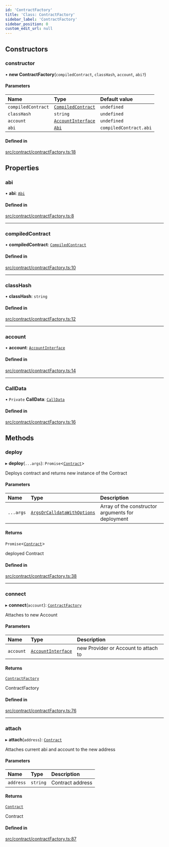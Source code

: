 ```yaml
---
id: 'ContractFactory'
title: 'Class: ContractFactory'
sidebar_label: 'ContractFactory'
sidebar_position: 0
custom_edit_url: null
---
```


## Constructors

### constructor

• **new ContractFactory**(`compiledContract`, `classHash`, `account`, `abi?`)

#### Parameters

| Name               | Type                                                 | Default value          |
| :----------------- | :--------------------------------------------------- | :--------------------- |
| `compiledContract` | [`CompiledContract`](../modules.md#compiledcontract) | `undefined`            |
| `classHash`        | `string`                                             | `undefined`            |
| `account`          | [`AccountInterface`](AccountInterface.md)            | `undefined`            |
| `abi`              | [`Abi`](../modules.md#abi)                           | `compiledContract.abi` |

#### Defined in

[src/contract/contractFactory.ts:18](https://github.com/notV4l/starknet.js/blob/47ca727/src/contract/contractFactory.ts#L18)

## Properties

### abi

• **abi**: [`Abi`](../modules.md#abi)

#### Defined in

[src/contract/contractFactory.ts:8](https://github.com/notV4l/starknet.js/blob/47ca727/src/contract/contractFactory.ts#L8)

---

### compiledContract

• **compiledContract**: [`CompiledContract`](../modules.md#compiledcontract)

#### Defined in

[src/contract/contractFactory.ts:10](https://github.com/notV4l/starknet.js/blob/47ca727/src/contract/contractFactory.ts#L10)

---

### classHash

• **classHash**: `string`

#### Defined in

[src/contract/contractFactory.ts:12](https://github.com/notV4l/starknet.js/blob/47ca727/src/contract/contractFactory.ts#L12)

---

### account

• **account**: [`AccountInterface`](AccountInterface.md)

#### Defined in

[src/contract/contractFactory.ts:14](https://github.com/notV4l/starknet.js/blob/47ca727/src/contract/contractFactory.ts#L14)

---

### CallData

• `Private` **CallData**: [`CallData`](CallData.md)

#### Defined in

[src/contract/contractFactory.ts:16](https://github.com/notV4l/starknet.js/blob/47ca727/src/contract/contractFactory.ts#L16)

## Methods

### deploy

▸ **deploy**(`...args`): `Promise`<[`Contract`](Contract.md)\>

Deploys contract and returns new instance of the Contract

#### Parameters

| Name      | Type                                                                   | Description                                       |
| :-------- | :--------------------------------------------------------------------- | :------------------------------------------------ |
| `...args` | [`ArgsOrCalldataWithOptions`](../modules.md#argsorcalldatawithoptions) | Array of the constructor arguments for deployment |

#### Returns

`Promise`<[`Contract`](Contract.md)\>

deployed Contract

#### Defined in

[src/contract/contractFactory.ts:38](https://github.com/notV4l/starknet.js/blob/47ca727/src/contract/contractFactory.ts#L38)

---

### connect

▸ **connect**(`account`): [`ContractFactory`](ContractFactory.md)

Attaches to new Account

#### Parameters

| Name      | Type                                      | Description                          |
| :-------- | :---------------------------------------- | :----------------------------------- |
| `account` | [`AccountInterface`](AccountInterface.md) | new Provider or Account to attach to |

#### Returns

[`ContractFactory`](ContractFactory.md)

ContractFactory

#### Defined in

[src/contract/contractFactory.ts:76](https://github.com/notV4l/starknet.js/blob/47ca727/src/contract/contractFactory.ts#L76)

---

### attach

▸ **attach**(`address`): [`Contract`](Contract.md)

Attaches current abi and account to the new address

#### Parameters

| Name      | Type     | Description      |
| :-------- | :------- | :--------------- |
| `address` | `string` | Contract address |

#### Returns

[`Contract`](Contract.md)

Contract

#### Defined in

[src/contract/contractFactory.ts:87](https://github.com/notV4l/starknet.js/blob/47ca727/src/contract/contractFactory.ts#L87)
